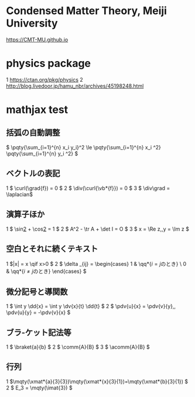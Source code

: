 # Condensed Matter Theory, Meiji University
https://CMT-MU.github.io

# physics package
1 https://ctan.org/pkg/physics
2 http://blog.livedoor.jp/hamu_nbr/archives/45198248.html

# mathjax test
## 括弧の自動調整
$ \pqty{\sum_{i=1}^{n} x_i y_i}^2 \le \pqty{\sum_{i=1}^{n} x_i ^2} \pqty{\sum_{i=1}^{n} y_i ^2} $

## ベクトルの表記
1 $ \curl(\grad{f}) = 0 $
2 $ \div(\curl{\vb*{f}}) = 0 $
3 $ \div\grad = \laplacian$

## 演算子ほか
1 $ \sin[2](x) + \cos[2](x) = 1 $
2 $ A^2 - \tr A + \det I = O $
3 $ x = \Re z,\,y = \Im z $

## 空白とそれに続くテキスト
1 $|x| = x \qif x>0 $
2 $ \delta _{ij} = \begin{cases} 1 & \qq*{$i = j$のとき} \\ 0 & \qq*{$i \ne j$のとき} \end{cases} $

## 微分記号と導関数
1 $ \int y \dd{x} = \int y \dv{x}{t} \dd{t} $
2 $ \pdv{u}{x} = \pdv{v}{y},\, \pdv{u}{y} = -\pdv{v}{x} $

## ブラ-ケット記法等
1 $ \braket{a}{b} $
2 $ \comm{A}{B} $
3 $ \acomm{A}{B} $

## 行列
1 $\mqty(\xmat*{a}{3}{3})\mqty(\xmat*{x}{3}{1})=\mqty(\xmat*{b}{3}{1}) $
2 $ E_3 = \mqty(\imat{3}) $
